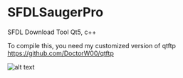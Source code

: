 # SFDLSaugerPro
SFDL Download Tool Qt5, c++

To compile this, you need my customized version of qtftp https://github.com/DoctorW00/qtftp

![alt text](https://i.imgur.com/BMKwPTU.png)

